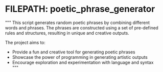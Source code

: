 # FILEPATH: poetic_phrase_generator

"""
This script generates random poetic phrases by combining different words and phrases. 
The phrases are constructed using a set of pre-defined rules and structures, resulting in unique and creative outputs. 

The project aims to:
- Provide a fun and creative tool for generating poetic phrases
- Showcase the power of programming in generating artistic outputs
- Encourage exploration and experimentation with language and syntax
"""
